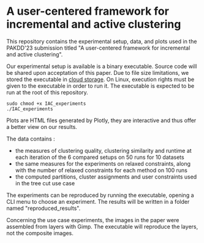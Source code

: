 # A user-centered framework for incremental and active clustering

This repository contains the experimental setup, data, and plots used in the PAKDD'23 submission titled "A user-centered framework for incremental and active clustering".

Our experimental setup is available is a binary executable. Source code will be shared upon acceptation of this paper.
Due to file size limitations, we stored the executable in [cloud storage](https://drive.proton.me/urls/5Q8DHMSSYW#0qj9E4Yk8wNI). 
On Linux, execution rights must be given to the executable in order to run it.
The executable is expected to be run at the root of this repository.

```
sudo chmod +x IAC_experiments
./IAC_experiments
```

Plots are HTML files generated by Plotly, they are interactive and thus offer a better view on our results.

The data contains :
- the measures of clustering quality, clustering similarity and runtime at each iteration of the 6 compared setups on 50 runs for 10 datasets
- the same measures for the experiments on relaxed constraints, along with the number of relaxed constraints for each method on 100 runs
- the computed partitions, cluster assignments and user constraints used in the tree cut use case

The experiments can be reproduced by running the executable, opening a CLI menu to choose an experiment. The results will be written in a folder named "reproduced_results".

Concerning the use case experiments, the images in the paper were assembled from layers with Gimp. The executable will reproduce the layers, not the composite images.
